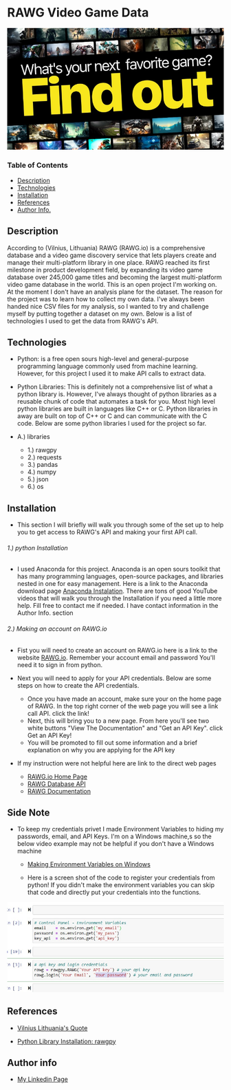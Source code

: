# RAWG Video Game Data

![](RAWG.jpg)

### Table of Contents
- [Description](#description)
- [Technologies](#Technologies)
- [Installation](#Installation)
- [References](#References)
- [Author Info.](#author-info)


## Description
According to (Vilnius, Lithuania) RAWG (RAWG.io) is a comprehensive database and a video game discovery service that lets players create and manage their multi-platform library in one place. RAWG reached its first milestone in product development field, by expanding its video game database over 245,000 game titles and becoming the largest multi-platform video game database in the world. This is an open project I'm working on. At the moment I don't have an analysis plane for the dataset. The reason for the project was to learn how to collect my own data. I've always been handed nice CSV files for my analysis, so I wanted to try and challenge myself by putting together a dataset on my own. Below is a list of technologies I used to get the data from RAWG's API.

## Technologies

- Python: is a free open sours high-level and general-purpose programming language commonly used from machine learning. However, for this project I used it to make API calls to extract data.

- Python Libraries: This is definitely not a comprehensive list of what a python library is. However, I've always thought of python libraries as a reusable chunk of code that automates a task for you. Most high level python libraries are built in languages like C++ or C. Python libraries in away are built on top of C++ or C and can communicate with the C code. Below are some python libraries I used for the project so far.

- A.) libraries
  - 1.) rawgpy
  - 2.) requests
  - 3.) pandas
  - 4.) numpy
  - 5.) json
  - 6.) os

## Installation
- This section I will briefly will walk you through some of the set up to help you to get access to RAWG's API and making your first API call.

###### 1.) python Installation
  - I used Anaconda for this project. Anaconda is an open sours toolkit that has many programming languages, open-source packages, and libraries nested in one for easy management. Here is a link to the Anaconda download page [Anaconda Instalation](https://www.anaconda.com/products/individual).  There are tons of good YouTube videos that will walk you through the Installation if you need a little more help. Fill free to contact me if needed. I have contact information in the Author Info. section


###### 2.) Making an account on RAWG.io
  - Fist you will need to create an account on RAWG.io here is a link to the website [RAWG.io](https://rawg.io/). Remember your account email and password You'll need it to sign in from python.

  - Next you will need to apply for your API credentials. Below are some steps on how to create the API credentials.
    - Once you have made an account, make sure your on the home page of RAWG. In the top right corner of the web page you will see a link call API. click the link!
    - Next, this will bring you to a new page. From here you'll see two white buttons "View The Documentation" and "Get an API Key". click Get an API Key!
    - You will be promoted to fill out some information and a brief explanation on why you are applying for the API key

- If my instruction were not helpful here are link to the direct web pages
  - [RAWG.io Home Page](https://rawg.io/)
  - [RAWG Database API](https://rawg.io/apidocs)
  - [RAWG Documentation](https://api.rawg.io/docs/)

## Side Note
- To keep my credentials privet I made Environment Variables to hiding my passwords, email, and API Keys. I'm on a Windows machine,s so the below video example may not be helpful if you don't have a Windows machine

  - [Making Environment Variables on Windows](https://www.youtube.com/watch?v=IolxqkL7cD8)

  - Here is a screen shot of the code to register your credentials from python!
  If you didn't make the environment variables you can skip that code and directly put your credentials into the functions.

![](Credentials.jpg)


## References
  - [Vilnius Lithuania's Quote](https://www.gamasutra.com/view/pressreleases/327935/RAWG_built_the_largest_video_game_database_and_you_can_edit_it.php#:~:text=October%204th%2C%202018%20%E2%80%94%20RAWG%20,platform%20library%20in%20one%20place.&text=Today%2C%20RAWG%20is%20rolling%20out,members%20willing%20to%20pitch%20in)

  - [Python Library Installation: rawgpy](https://pypi.org/project/rawgpy/)


## Author info
  - [My Linkedin Page](https://www.linkedin.com/in/samuel-bacon-49285316a/)
